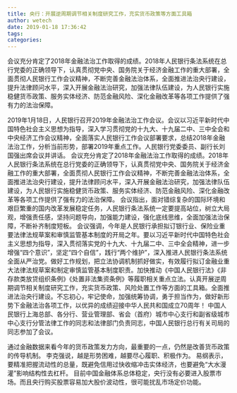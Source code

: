 ```yaml
---
title: 央行：开展逆周期调节相关制度研究工作，充实货币政策等方面工具箱
author: wetech
date: 2019-01-18 17:36:42
tags: 
categories: 
---
```

会议充分肯定了2018年金融法治工作取得的成绩。2018年人民银行条法系统在总行党委的正确领导下，认真贯彻党中央、国务院关于经济金融工作的重大部署，全面贯彻人民银行工作会议精神，不断完善金融法治体系，全面推进法治央行建设，提升法律顾问水平，深入开展金融法治研究，加强法律队伍建设，为人民银行实施稳健货币政策、服务实体经济、防范金融风险、深化金融改革等各项工作提供了强有力的法治保障。
<!-- more -->
2019年1月18日，人民银行召开2019年金融法治工作会议。会议以习近平新时代中国特色社会主义思想为指导，深入学习贯彻党的十九大、十九届二中、三中全会和中央经济工作会议精神，全面落实人民银行工作会议部署要求，总结2018年金融法治工作，分析当前形势，部署2019年重点工作。人民银行党委委员、副行长刘国强出席会议并讲话。
会议充分肯定了2018年金融法治工作取得的成绩。2018年人民银行条法系统在总行党委的正确领导下，认真贯彻党中央、国务院关于经济金融工作的重大部署，全面贯彻人民银行工作会议精神，不断完善金融法治体系，全面推进法治央行建设，提升法律顾问水平，深入开展金融法治研究，加强法律队伍建设，为人民银行实施稳健货币政策、服务实体经济、防范金融风险、深化金融改革等各项工作提供了强有力的法治保障。
会议指出，面对错综复杂的国际环境和艰巨繁重的国内改革发展稳定任务，人民银行条法系统一定要提高站位，树立大局观，增强责任感，坚持问题导向，加强能力建设，强化底线思维，全面加强法治保障，不断补齐制度短板。
会议强调，今年是人民银行承担拟订银行业、保险业重要法律法规草案和审慎监管基本制度的开局之年。要以习近平新时代中国特色社会主义思想为指导，深入贯彻落实党的十九大、十九届二中、三中全会精神，进一步增强“四个意识”，坚定“四个自信”，践行“两个维护”，深入推进人民银行条法系统全面从严治党。做好工作规划，把立法协调机制抓好做实，有效履行拟订金融业重大法律法规草案和制定审慎监管基本制度职责。加快推动《中国人民银行法》《非存款类放贷组织条例》《处置非法集资条例》等履职相关重点立法。认真开展逆周期调节相关制度研究工作，充实货币政策、风险处置工作等方面的工具箱。全面推进法治央行建设。不忘初心，牢记使命，加强统筹协调，勇于担当作为，做好新形势下金融法治各项工作，以优异的成绩迎接中华人民共和国成立70周年！
中国人民银行上海总部、各分行、营业管理部、省会（首府）城市中心支行和副省级城市中心支行分管法律工作的同志和法律部门负责同志，中国人民银行总行有关司局的同志参加了会议。
 
 
通过金融数据来看今年的货币政策发力方向，最重要的一点，仍然是改善货币政策的传导机制。
李克强说，越是形势困难，越要尽心履职、积极作为。
易纲表示，要精准把握流动性的总量，既避免信用过快收缩冲击实体经济，也要避免“大水漫灌”影响结构性去杠杆。
目前中国金融体系总体稳定，央行没有必要进入股票市场。而且央行购买股票容易加大股价波动性，很可能扰乱市场定价功能。
